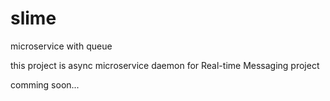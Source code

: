 # slime

microservice with queue

this project is async microservice daemon for Real-time Messaging project

comming soon...
